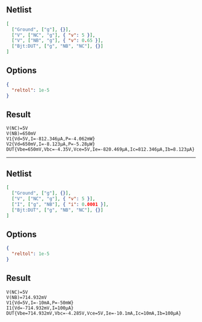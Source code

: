 ## Netlist

```json
[
  ["Ground", ["g"], {}],
  ["V", ["NC", "g"], { "v": 5 }],
  ["V", ["NB", "g"], { "v": 0.65 }],
  ["Bjt:DUT", ["g", "NB", "NC"], {}]
]
```

## Options

```json
{
  "reltol": 1e-5
}
```

## Result

```text
V(NC)=5V
V(NB)=650mV
V1{Vd=5V,I=-812.346μA,P=-4.062mW}
V2{Vd=650mV,I=-8.123μA,P=-5.28μW}
DUT{Vbe=650mV,Vbc=-4.35V,Vce=5V,Ie=-820.469μA,Ic=812.346μA,Ib=8.123μA}

```

---

## Netlist

```json
[
  ["Ground", ["g"], {}],
  ["V", ["NC", "g"], { "v": 5 }],
  ["I", ["g", "NB"], { "i": 0.0001 }],
  ["Bjt:DUT", ["g", "NB", "NC"], {}]
]
```

## Options

```json
{
  "reltol": 1e-5
}
```

## Result

```text
V(NC)=5V
V(NB)=714.932mV
V1{Vd=5V,I=-10mA,P=-50mW}
I1{Vd=-714.932mV,I=100μA}
DUT{Vbe=714.932mV,Vbc=-4.285V,Vce=5V,Ie=-10.1mA,Ic=10mA,Ib=100μA}
```

